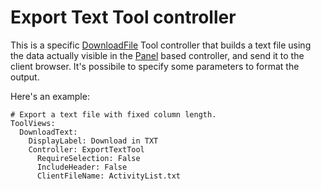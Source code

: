 # Export Text Tool controller #

This is a specific [DownloadFile](DownloadFile.md) Tool controller that builds a text file using the data actually visible in the [Panel](Panel.md) based controller, and send it to the client browser.
It's possibile to specify some parameters to format the output.

Here's an example:

```
# Export a text file with fixed column length.
ToolViews:
  DownloadText:
    DisplayLabel: Download in TXT
    Controller: ExportTextTool
      RequireSelection: False
      IncludeHeader: False
      ClientFileName: ActivityList.txt

```
